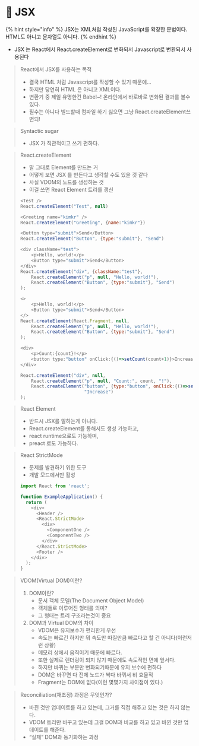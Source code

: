 # 🔴 JSX

{% hint style="info" %}
JSX는  XML처럼  작성된 JavaScript를 확장한 문법이다. HTML도 아니고 문자열도 아니다.
{% endhint %}

* JSX 는 React에서 React.createElement로 변화되서 Javascript로 변환되서 사용된다

> React에서 JSX를 사용하는 목적
>
> * 결국 HTML 처럼 Javascript를 작성할 수 있기 때문에...
> * 하지만 당연히 HTML 은 아니고 XML이다.
> * 변환기 중 제일 유명한건 Babel\~! 온라인에서 바로바로 변화된 결과를 볼수 있다.
> * 필수는 아니다 빌드할때 컴파일 하기 싫으면 그냥 React.createElement쓰면되!

> Syntactic sugar
>
> * JSX 가 직관적이고 쓰기 편하다.

> React.createElement
>
> * 말 그대로 Element를 만드는 거
> * 어떻게 보면 JSX 를 만든다고 생각할 수도 있을 것 같다
> * 사실 VDOM의 노드를 생성하는 것
> * 이걸 쓰면 React Element 트리를 갱신
>
> ```javascript
> <Test />
> React.createElement("Test", null)
>
> <Greeting name="kimkr" />
> React.createElement("Greeting", {name:"kimkr"})
>
> <Button type="submit">Send</Button>
> React.createElement("Button", {type:"submit"}, "Send")
>
> <div className="test">
>     <p>Hello, world!</p>
>     <Button type="submit">Send</Button>
> </div>
> React.createElement("div", {className:"test"}, 
>     React.createElement("p", null, "Hello, world!"),
>     React.createElement("Button", {type:"submit"}, "Send")
> );
>
> <>
>     <p>Hello, world!</p>
>     <Button type="submit">Send</Button>
> </>
> React.createElement(React.Fragment, null, 
>     React.createElement("p", null, "Hello, world!"),
>     React.createElement("Button", {type:"submit"}, "Send")
> );
>
> <div>
>     <p>Count:{count}!</p>
>     <button type:"button" onClick:{()=>setCount(count+1)}>Increase</buttton>
> </div>
>
> React.createElement("div", null, 
>     React.createElement("p", null, "Count:", count, "!"),
>     React.createElement("button", {type:"button", onClick:{()=>setCount(count+1)},
>                         "Increase")
> );
> ```

> React Element
>
> * 반드시 JSX를 말하는게 아니다.
> * React.createElement를 통해서도 생성 가능하고,
> * react runtime으로도 가능하며,
> * preact 로도 가능하다.

> React StrictMode
>
> * 문제를 발견하기 위한 도구
> * 개발 모드에서만 활성
>
> ```javascript
> import React from 'react';
>
> function ExampleApplication() {
>   return (
>     <div>
>       <Header />
>       <React.StrictMode>
>         <div>
>           <ComponentOne />
>           <ComponentTwo />
>         </div>
>       </React.StrictMode>
>       <Footer />
>     </div>
>   );
> }
> ```

> VDOM(Virtual DOM)이란?
>
> 1. DOM이란?
>    * 문서 객체 모델(The Document Object Model)
>    * 객체들로 이루어진 형태를 의미?
>    * 그 형태는 트리 구조라는것이 중요
> 2. DOM과 Virtual DOM의 차이
>    * VDOM은 유지보수가 편리한게 우선
>    * 속도는 빠르긴 하지만 뭐 속도만 따질만큼 빠르다고 할 건 아니다(이런저런 상황)
>    * 메모리 상에서 움직이기 때문에 빠르다.
>    * 또한 실제로 렌더링이 되지 않기 때문에도 속도적인 면에 앞서다.
>    * 하지만 바뀌는 부분만 변화되기때문에 유지 보수에 편하다
>    * DOM은 바꾸면 다 전체 노드가 싹다 바뀌서 비 효율적
>    * Fragment는 DOM에 없다(이런 몇몇가지 차이점이 있다.)

> Reconciliation(재조정) 과정은 무엇인가?
>
> * 바뀐 것만 업데이트를 하고 있는데, 그거를 직접 해주고 있는 것은 하지 않는다.
> * VDOM 트리만 바꾸고 있는데 그걸 DOM과 비교를 하고 있고 바뀐 것만 업데이트를 해준다.
> * “실제” DOM과 동기화하는 과정
